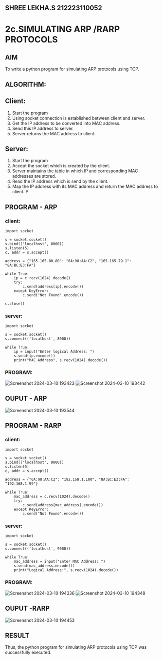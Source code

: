 ## SHREE LEKHA.S 212223110052
# 2c.SIMULATING ARP /RARP PROTOCOLS
## AIM
To write a python program for simulating ARP protocols using TCP.
## ALGORITHM:
## Client:
1. Start the program
2. Using socket connection is established between client and server.
3. Get the IP address to be converted into MAC address.
4. Send this IP address to server.
5. Server returns the MAC address to client.
## Server:
1. Start the program
2. Accept the socket which is created by the client.
3. Server maintains the table in which IP and corresponding MAC addresses are
stored.
4. Read the IP address which is send by the client.
5. Map the IP address with its MAC address and return the MAC address to client.
P
## PROGRAM - ARP
### client:
```
import socket

s = socket.socket()
s.bind(('localhost', 8000))
s.listen(5)
c, addr = s.accept()

address = {"165.165.80.80": "6A:08:AA:C2", "165.165.79.1": "8A:BC:E3:FA"}

while True:
    ip = c.recv(1024).decode()
    try:
        c.send(address[ip].encode())
    except KeyError:
        c.send("Not Found".encode())

c.close()
```
### server:
```
import socket

s = socket.socket()
s.connect(('localhost', 8000))

while True:
    ip = input("Enter logical Address: ")
    s.send(ip.encode())
    print("MAC Address", s.recv(1024).decode())
```
### PROGRAM:
![Screenshot 2024-03-10 193423](https://github.com/SHREELEKHAS/2c.ARP_RARP_PROTOCOLS/assets/149768910/ffde1142-7c53-4d4b-a4d9-a466ac893d2c)
![Screenshot 2024-03-10 193442](https://github.com/SHREELEKHAS/2c.ARP_RARP_PROTOCOLS/assets/149768910/c0adab05-511b-4bbc-9d5a-73ca803f1802)

## OUPUT - ARP
![Screenshot 2024-03-10 193544](https://github.com/SHREELEKHAS/2c.ARP_RARP_PROTOCOLS/assets/149768910/fac26237-e2c9-4015-8521-421f820f1572)

## PROGRAM - RARP
### client:
```
import socket

s = socket.socket()
s.bind(('localhost', 9000))
s.listen(5)
c, addr = s.accept()

address = {"6A:08:AA:C2": "192.168.1.100", "8A:BC:E3:FA": "192.168.1.99"}

while True:
    mac_address = c.recv(1024).decode()
    try:
        c.send(address[mac_address].encode())
    except KeyError:
        c.send("Not Found".encode()) 
```
### server:
```
import socket

s = socket.socket()
s.connect(('localhost', 9000))

while True:
    mac_address = input("Enter MAC Address: ")
    s.send(mac_address.encode())
    print("Logical Address:", s.recv(1024).decode())
```
### PROGRAM:
![Screenshot 2024-03-10 194336](https://github.com/SHREELEKHAS/2c.ARP_RARP_PROTOCOLS/assets/149768910/b0db037a-ec1c-443d-83f4-2a93853ca4db)
![Screenshot 2024-03-10 194348](https://github.com/SHREELEKHAS/2c.ARP_RARP_PROTOCOLS/assets/149768910/e671e9c9-1f40-4e97-9bc5-8d64b7915e82)

## OUPUT -RARP
![Screenshot 2024-03-10 194453](https://github.com/SHREELEKHAS/2c.ARP_RARP_PROTOCOLS/assets/149768910/65fd00c1-913a-4b64-86b9-b4fd80aff348)

## RESULT
Thus, the python program for simulating ARP protocols using TCP was successfully 
executed.
